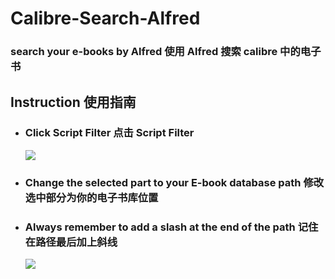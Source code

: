 # Calibre-Search-Alfred
### search your e-books by Alfred 使用 Alfred 搜索 calibre 中的电子书

## Instruction 使用指南

* ### Click Script Filter 点击 Script Filter

  ![](https://ws2.sinaimg.cn/large/006tNc79gy1fnhjjxjns4j31kw115jv6.jpg)

* ### Change the selected part to your E-book database path 修改选中部分为你的电子书库位置

* ### Always remember to add **a slash** at the end of the path 记住在路径最后加上**斜线**

  ![](https://ws1.sinaimg.cn/large/006tNc79gy1fnhjoxvikfj317g0zk79z.jpg)

